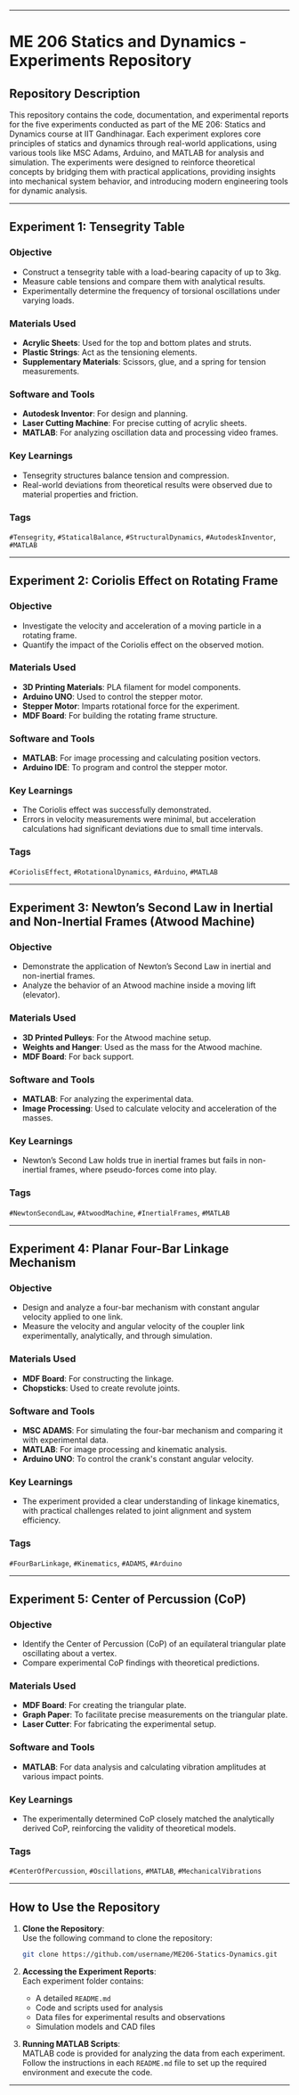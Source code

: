
---

# ME 206 Statics and Dynamics - Experiments Repository

## Repository Description
This repository contains the code, documentation, and experimental reports for the five experiments conducted as part of the ME 206: Statics and Dynamics course at IIT Gandhinagar. Each experiment explores core principles of statics and dynamics through real-world applications, using various tools like MSC Adams, Arduino, and MATLAB for analysis and simulation. The experiments were designed to reinforce theoretical concepts by bridging them with practical applications, providing insights into mechanical system behavior, and introducing modern engineering tools for dynamic analysis.

---

## Experiment 1: Tensegrity Table

### Objective
- Construct a tensegrity table with a load-bearing capacity of up to 3kg.
- Measure cable tensions and compare them with analytical results.
- Experimentally determine the frequency of torsional oscillations under varying loads.

### Materials Used
- **Acrylic Sheets**: Used for the top and bottom plates and struts.
- **Plastic Strings**: Act as the tensioning elements.
- **Supplementary Materials**: Scissors, glue, and a spring for tension measurements.

### Software and Tools
- **Autodesk Inventor**: For design and planning.
- **Laser Cutting Machine**: For precise cutting of acrylic sheets.
- **MATLAB**: For analyzing oscillation data and processing video frames.

### Key Learnings
- Tensegrity structures balance tension and compression.
- Real-world deviations from theoretical results were observed due to material properties and friction.

### Tags
`#Tensegrity`, `#StaticalBalance`, `#StructuralDynamics`, `#AutodeskInventor`, `#MATLAB`

---

## Experiment 2: Coriolis Effect on Rotating Frame

### Objective
- Investigate the velocity and acceleration of a moving particle in a rotating frame.
- Quantify the impact of the Coriolis effect on the observed motion.

### Materials Used
- **3D Printing Materials**: PLA filament for model components.
- **Arduino UNO**: Used to control the stepper motor.
- **Stepper Motor**: Imparts rotational force for the experiment.
- **MDF Board**: For building the rotating frame structure.

### Software and Tools
- **MATLAB**: For image processing and calculating position vectors.
- **Arduino IDE**: To program and control the stepper motor.

### Key Learnings
- The Coriolis effect was successfully demonstrated.
- Errors in velocity measurements were minimal, but acceleration calculations had significant deviations due to small time intervals.

### Tags
`#CoriolisEffect`, `#RotationalDynamics`, `#Arduino`, `#MATLAB`

---

## Experiment 3: Newton’s Second Law in Inertial and Non-Inertial Frames (Atwood Machine)

### Objective
- Demonstrate the application of Newton’s Second Law in inertial and non-inertial frames.
- Analyze the behavior of an Atwood machine inside a moving lift (elevator).

### Materials Used
- **3D Printed Pulleys**: For the Atwood machine setup.
- **Weights and Hanger**: Used as the mass for the Atwood machine.
- **MDF Board**: For back support.

### Software and Tools
- **MATLAB**: For analyzing the experimental data.
- **Image Processing**: Used to calculate velocity and acceleration of the masses.

### Key Learnings
- Newton’s Second Law holds true in inertial frames but fails in non-inertial frames, where pseudo-forces come into play.

### Tags
`#NewtonSecondLaw`, `#AtwoodMachine`, `#InertialFrames`, `#MATLAB`

---

## Experiment 4: Planar Four-Bar Linkage Mechanism

### Objective
- Design and analyze a four-bar mechanism with constant angular velocity applied to one link.
- Measure the velocity and angular velocity of the coupler link experimentally, analytically, and through simulation.

### Materials Used
- **MDF Board**: For constructing the linkage.
- **Chopsticks**: Used to create revolute joints.

### Software and Tools
- **MSC ADAMS**: For simulating the four-bar mechanism and comparing it with experimental data.
- **MATLAB**: For image processing and kinematic analysis.
- **Arduino UNO**: To control the crank's constant angular velocity.

### Key Learnings
- The experiment provided a clear understanding of linkage kinematics, with practical challenges related to joint alignment and system efficiency.

### Tags
`#FourBarLinkage`, `#Kinematics`, `#ADAMS`, `#Arduino`

---

## Experiment 5: Center of Percussion (CoP)

### Objective
- Identify the Center of Percussion (CoP) of an equilateral triangular plate oscillating about a vertex.
- Compare experimental CoP findings with theoretical predictions.

### Materials Used
- **MDF Board**: For creating the triangular plate.
- **Graph Paper**: To facilitate precise measurements on the triangular plate.
- **Laser Cutter**: For fabricating the experimental setup.

### Software and Tools
- **MATLAB**: For data analysis and calculating vibration amplitudes at various impact points.

### Key Learnings
- The experimentally determined CoP closely matched the analytically derived CoP, reinforcing the validity of theoretical models.

### Tags
`#CenterOfPercussion`, `#Oscillations`, `#MATLAB`, `#MechanicalVibrations`

---

## How to Use the Repository
1. **Clone the Repository**:  
   Use the following command to clone the repository:  
   ```bash
   git clone https://github.com/username/ME206-Statics-Dynamics.git
   ```

2. **Accessing the Experiment Reports**:  
   Each experiment folder contains:
   - A detailed `README.md`
   - Code and scripts used for analysis
   - Data files for experimental results and observations
   - Simulation models and CAD files

3. **Running MATLAB Scripts**:  
   MATLAB code is provided for analyzing the data from each experiment. Follow the instructions in each `README.md` file to set up the required environment and execute the code.

---

